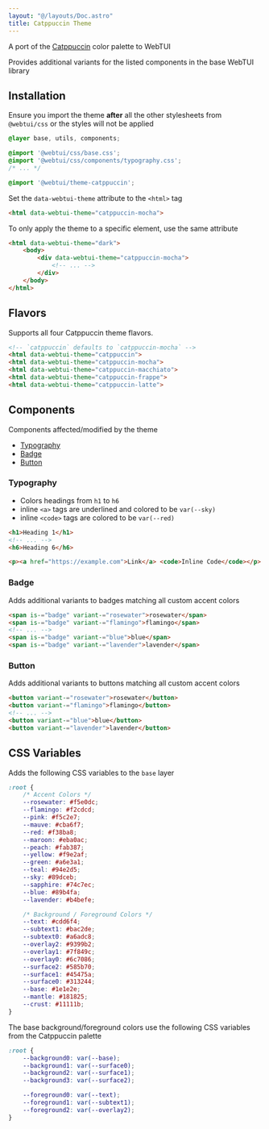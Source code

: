 ```yaml
---
layout: "@/layouts/Doc.astro"
title: Catppuccin Theme
---
```


A port of the [Catppuccin](https://catppuccin.com) color palette to WebTUI

Provides additional variants for the listed components in the base WebTUI library

## Installation

Ensure you import the theme **after** all the other stylesheets from `@webtui/css` or the styles will not be applied

```css
@layer base, utils, components;

@import '@webtui/css/base.css';
@import '@webtui/css/components/typography.css';
/* ... */

@import '@webtui/theme-catppuccin';
```

Set the `data-webtui-theme` attribute to the `<html>` tag

```html
<html data-webtui-theme="catppuccin-mocha">
```

To only apply the theme to a specific element, use the same attribute

```html
<html data-webtui-theme="dark">
    <body>
        <div data-webtui-theme="catppuccin-mocha">
            <!-- ... -->
        </div>
    </body>
</html>
```

## Flavors

Supports all four Catppuccin theme flavors.

```html
<!-- `catppuccin` defaults to `catppuccin-mocha` -->
<html data-webtui-theme="catppuccin">
<html data-webtui-theme="catppuccin-mocha">
<html data-webtui-theme="catppuccin-macchiato">
<html data-webtui-theme="catppuccin-frappe">
<html data-webtui-theme="catppuccin-latte">
```

## Components

Components affected/modified by the theme

- [Typography](#typography)
- [Badge](#badge)
- [Button](#button)

### Typography

- Colors headings from `h1` to `h6`
- inline `<a>` tags are underlined and colored to be `var(--sky)`
- inline `<code>` tags are colored to be `var(--red)`

```html
<h1>Heading 1</h1>
<!-- ... -->
<h6>Heading 6</h6>

<p><a href="https://example.com">Link</a> <code>Inline Code</code></p>
```

### Badge

Adds additional variants to badges matching all custom accent colors

```html
<span is-="badge" variant-="rosewater">rosewater</span>
<span is-="badge" variant-="flamingo">flamingo</span>
<!-- ... -->
<span is-="badge" variant-="blue">blue</span>
<span is-="badge" variant-="lavender">lavender</span>
```

### Button

Adds additional variants to buttons matching all custom accent colors

```html
<button variant-="rosewater">rosewater</button>
<button variant-="flamingo">flamingo</button>
<!-- ... -->
<button variant-="blue">blue</button>
<button variant-="lavender">lavender</button>
```

## CSS Variables

Adds the following CSS variables to the `base` layer

```css
:root {
    /* Accent Colors */
    --rosewater: #f5e0dc;
    --flamingo: #f2cdcd;
    --pink: #f5c2e7;
    --mauve: #cba6f7;
    --red: #f38ba8;
    --maroon: #eba0ac;
    --peach: #fab387;
    --yellow: #f9e2af;
    --green: #a6e3a1;
    --teal: #94e2d5;
    --sky: #89dceb;
    --sapphire: #74c7ec;
    --blue: #89b4fa;
    --lavender: #b4befe;

    /* Background / Foreground Colors */
    --text: #cdd6f4;
    --subtext1: #bac2de;
    --subtext0: #a6adc8;
    --overlay2: #9399b2;
    --overlay1: #7f849c;
    --overlay0: #6c7086;
    --surface2: #585b70;
    --surface1: #45475a;
    --surface0: #313244;
    --base: #1e1e2e;
    --mantle: #181825;
    --crust: #11111b;
}
```

The base background/foreground colors use the following CSS variables from the Catppuccin palette

```css
:root {
    --background0: var(--base);
    --background1: var(--surface0);
    --background2: var(--surface1);
    --background3: var(--surface2);

    --foreground0: var(--text);
    --foreground1: var(--subtext1);
    --foreground2: var(--overlay2);
}
```
